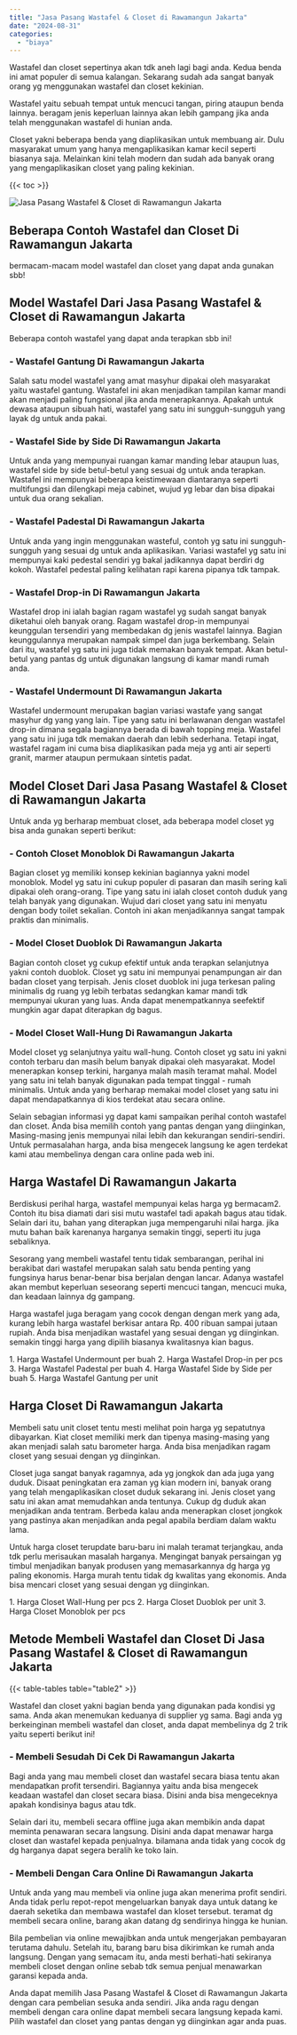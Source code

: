 ```yaml
---
title: "Jasa Pasang Wastafel & Closet di Rawamangun Jakarta"
date: "2024-08-31"
categories: 
  - "biaya"
---
```


Wastafel dan closet sepertinya akan tdk aneh lagi bagi anda. Kedua benda ini amat populer di semua kalangan. Sekarang sudah ada sangat banyak orang yg menggunakan wastafel dan closet kekinian.

Wastafel yaitu sebuah tempat untuk mencuci tangan, piring ataupun benda lainnya. beragam jenis keperluan lainnya akan lebih gampang jika anda telah menggunakan wastafel di hunian anda.

Closet yakni beberapa benda yang diaplikasikan untuk membuang air. Dulu masyarakat umum yang hanya mengaplikasikan kamar kecil seperti biasanya saja. Melainkan kini telah modern dan sudah ada banyak orang yang mengaplikasikan closet yang paling kekinian.

{{< toc >}}

![Jasa Pasang Wastafel & Closet di Rawamangun Jakarta](/images/wastafel-closet-murah29.png)

## Beberapa Contoh Wastafel dan Closet Di Rawamangun Jakarta

bermacam-macam model wastafel dan closet yang dapat anda gunakan sbb!

## Model Wastafel Dari Jasa Pasang Wastafel & Closet di Rawamangun Jakarta

Beberapa contoh wastafel yang dapat anda terapkan sbb ini!

### \- Wastafel Gantung Di Rawamangun Jakarta

Salah satu model wastafel yang amat masyhur dipakai oleh masyarakat yaitu wastafel gantung. Wastafel ini akan menjadikan tampilan kamar mandi akan menjadi paling fungsional jika anda menerapkannya. Apakah untuk dewasa ataupun sibuah hati, wastafel yang satu ini sungguh-sungguh yang layak dg untuk anda pakai.

### \- Wastafel Side by Side Di Rawamangun Jakarta

Untuk anda yang mempunyai ruangan kamar manding lebar ataupun luas, wastafel side by side betul-betul yang sesuai dg untuk anda terapkan. Wastafel ini mempunyai beberapa keistimewaan diantaranya seperti multifungsi dan dilengkapi meja cabinet, wujud yg lebar dan bisa dipakai untuk dua orang sekalian.

### \- Wastafel Padestal Di Rawamangun Jakarta

Untuk anda yang ingin menggunakan wasteful, contoh yg satu ini sungguh-sungguh yang sesuai dg untuk anda aplikasikan. Variasi wastafel yg satu ini mempunyai kaki pedestal sendiri yg bakal jadikannya dapat berdiri dg kokoh. Wastafel pedestal paling kelihatan rapi karena pipanya tdk tampak.

### \- Wastafel Drop-in Di Rawamangun Jakarta

Wastafel drop ini ialah bagian ragam wastafel yg sudah sangat banyak diketahui oleh banyak orang. Ragam wastafel drop-in mempunyai keunggulan tersendiri yang membedakan dg jenis wastafel lainnya. Bagian keunggulannya merupakan nampak simpel dan juga berkembang. Selain dari itu, wastafel yg satu ini juga tidak memakan banyak tempat. Akan betul-betul yang pantas dg untuk digunakan langsung di kamar mandi rumah anda.

### \- Wastafel Undermount Di Rawamangun Jakarta

Wastafel undermount merupakan bagian variasi wastafe yang sangat masyhur dg yang yang lain. Tipe yang satu ini berlawanan dengan wastafel drop-in dimana segala bagiannya berada di bawah topping meja. Wastafel yang satu ini juga tdk memakan daerah dan lebih sederhana. Tetapi ingat, wastafel ragam ini cuma bisa diaplikasikan pada meja yg anti air seperti granit, marmer ataupun permukaan sintetis padat.

## Model Closet Dari Jasa Pasang Wastafel & Closet di Rawamangun Jakarta

Untuk anda yg berharap membuat closet, ada beberapa model closet yg bisa anda gunakan seperti berikut:

### \- Contoh Closet Monoblok Di Rawamangun Jakarta

Bagian closet yg memiliki konsep kekinian bagiannya yakni model monoblok. Model yg satu ini cukup populer di pasaran dan masih sering kali dipakai oleh orang-orang. Tipe yang satu ini ialah closet contoh duduk yang telah banyak yang digunakan. Wujud dari closet yang satu ini menyatu dengan body toilet sekalian. Contoh ini akan menjadikannya sangat tampak praktis dan minimalis.

### \- Model Closet Duoblok Di Rawamangun Jakarta

Bagian contoh closet yg cukup efektif untuk anda terapkan selanjutnya yakni contoh duoblok. Closet yg satu ini mempunyai penampungan air dan badan closet yang terpisah. Jenis closet duoblok ini juga terkesan paling minimalis dg ruang yg lebih terbatas sedangkan kamar mandi tdk mempunyai ukuran yang luas. Anda dapat menempatkannya seefektif mungkin agar dapat diterapkan dg bagus.

### \- Model Closet Wall-Hung Di Rawamangun Jakarta

Model closet yg selanjutnya yaitu wall-hung. Contoh closet yg satu ini yakni contoh terbaru dan masih belum banyak dipakai oleh masyarakat. Model menerapkan konsep terkini, harganya malah masih teramat mahal. Model yang satu ini telah banyak digunakan pada tempat tinggal - rumah minimalis. Untuk anda yang berharap memakai model closet yang satu ini dapat mendapatkannya di kios terdekat atau secara online.

Selain sebagian informasi yg dapat kami sampaikan perihal contoh wastafel dan closet. Anda bisa memilih contoh yang pantas dengan yang diinginkan, Masing-masing jenis mempunyai nilai lebih dan kekurangan sendiri-sendiri. Untuk permasalahan harga, anda bisa mengecek langsung ke agen terdekat kami atau membelinya dengan cara online pada web ini.

## Harga Wastafel Di Rawamangun Jakarta

Berdiskusi perihal harga, wastafel mempunyai kelas harga yg bermacam2. Contoh itu bisa diamati dari sisi mutu wastafel tadi apakah bagus atau tidak. Selain dari itu, bahan yang diterapkan juga mempengaruhi nilai harga. jika mutu bahan baik karenanya harganya semakin tinggi, seperti itu juga sebaliknya.

Sesorang yang membeli wastafel tentu tidak sembarangan, perihal ini berakibat dari wastafel merupakan salah satu benda penting yang fungsinya harus benar-benar bisa berjalan dengan lancar. Adanya wastafel akan membut keperluan seseorang seperti mencuci tangan, mencuci muka, dan keadaan lainnya dg gampang.

Harga wastafel juga beragam yang cocok dengan dengan merk yang ada, kurang lebih harga wastafel berkisar antara Rp. 400 ribuan sampai jutaan rupiah. Anda bisa menjadikan wastafel yang sesuai dengan yg diinginkan. semakin tinggi harga yang dipilih biasanya kwalitasnya kian bagus.

1\. Harga Wastafel Undermount per buah 2. Harga Wastafel Drop-in per pcs 3. Harga Wastafel Padestal per buah 4. Harga Wastafel Side by Side per buah 5. Harga Wastafel Gantung per unit

## Harga Closet Di Rawamangun Jakarta

Membeli satu unit closet tentu mesti melihat poin harga yg sepatutnya dibayarkan. Kiat closet memiliki merk dan tipenya masing-masing yang akan menjadi salah satu barometer harga. Anda bisa menjadikan ragam closet yang sesuai dengan yg diinginkan.

Closet juga sangat banyak ragamnya, ada yg jongkok dan ada juga yang duduk. Disaat peningkatan era zaman yg kian modern ini, banyak orang yang telah mengaplikasikan closet duduk sekarang ini. Jenis closet yang satu ini akan amat memudahkan anda tentunya. Cukup dg duduk akan menjadikan anda tentram. Berbeda kalau anda menerapkan closet jongkok yang pastinya akan menjadikan anda pegal apabila berdiam dalam waktu lama.

Untuk harga closet terupdate baru-baru ini malah teramat terjangkau, anda tdk perlu merisaukan masalah harganya. Mengingat banyak persaingan yg timbul menjadikan banyak produsen yang memasarkannya dg harga yg paling ekonomis. Harga murah tentu tidak dg kwalitas yang ekonomis. Anda bisa mencari closet yang sesuai dengan yg diinginkan.

1\. Harga Closet Wall-Hung per pcs 2. Harga Closet Duoblok per unit 3. Harga Closet Monoblok per pcs

## Metode Membeli Wastafel dan Closet Di Jasa Pasang Wastafel & Closet di Rawamangun Jakarta

{{< table-tables table="table2" >}}

Wastafel dan closet yakni bagian benda yang digunakan pada kondisi yg sama. Anda akan menemukan keduanya di supplier yg sama. Bagi anda yg berkeinginan membeli wastafel dan closet, anda dapat membelinya dg 2 trik yaitu seperti berikut ini!

### \- Membeli Sesudah Di Cek Di Rawamangun Jakarta

Bagi anda yang mau membeli closet dan wastafel secara biasa tentu akan mendapatkan profit tersendiri. Bagiannya yaitu anda bisa mengecek keadaan wastafel dan closet secara biasa. Disini anda bisa mengeceknya apakah kondisinya bagus atau tdk.

Selain dari itu, membeli secara offline juga akan membikin anda dapat meminta penawaran secara langsung. Disini anda dapat menawar harga closet dan wastafel kepada penjualnya. bilamana anda tidak yang cocok dg dg harganya dapat segera beralih ke toko lain.

### \- Membeli Dengan Cara Online Di Rawamangun Jakarta

Untuk anda yang mau membeli via online juga akan menerima profit sendiri. Anda tidak perlu repot-repot mengeluarkan banyak daya untuk datang ke daerah seketika dan membawa wastafel dan kloset tersebut. teramat dg membeli secara online, barang akan datang dg sendirinya hingga ke hunian.

Bila pembelian via online mewajibkan anda untuk mengerjakan pembayaran terutama dahulu. Setelah itu, barang baru bisa dikirimkan ke rumah anda langsung. Dengan yang semacam itu, anda mesti berhati-hati sekiranya membeli closet dengan online sebab tdk semua penjual menawarkan garansi kepada anda.

Anda dapat memilih Jasa Pasang Wastafel & Closet di Rawamangun Jakarta dengan cara pembelian sesuka anda sendiri. Jika anda ragu dengan membeli dengan cara online dapat membeli secara langsung kepada kami. Pilih wastafel dan closet yang pantas dengan yg diinginkan agar anda puas.
